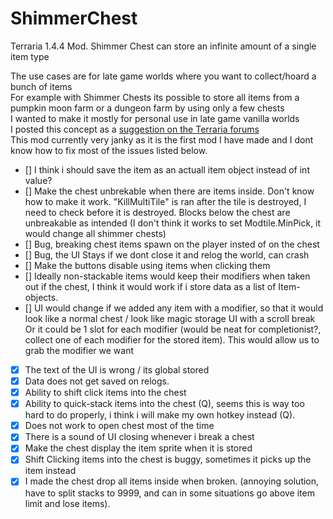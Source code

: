 # ShimmerChest
 Terraria 1.4.4 Mod. Shimmer Chest can store an infinite amount of a single item type


The use cases are for late game worlds where you want to collect/hoard a bunch of items  
For example with Shimmer Chests its possible to store all items from a pumpkin moon farm or a dungeon farm by using only a few chests  
I wanted to make it mostly for personal use in late game vanilla worlds  
I posted this concept as a [suggestion on the Terraria forums]((https://forums.terraria.org/index.php?threads/infinite-chests-for-single-items.115468/))  
This mod currently very janky as it is the first mod I have made and I dont know how to fix most of the issues listed below.  




- [] I think i should save the item as an actuall item object instead of int value?
- [] Make the chest unbrekable when there are items inside. Don't know how to make it work. "KillMultiTile" is ran after the tile is destroyed, I need to check before it is destroyed. Blocks below the chest are unbreakable as intended (I don't think it works to set Modtile.MinPick, it would change all shimmer chests)
- [] Bug, breaking chest items spawn on the player insted of on the chest
- [] Bug, the UI Stays if we dont close it and relog the world, can crash
- [] Make the buttons disable using items when clicking them 
- [] Ideally non-stackable items would keep their modifiers when taken out if the chest, I think it would work if i store data as a list of Item-objects.
- [] UI would change if we added any item with a modifier, so that it would look like a normal chest / look like magic storage UI with a scroll break
Or it could be 1 slot for each modifier (would be neat for completionist?, collect one of each modifier for the stored item).
This would allow us to grab the modifier we want


- [X] The text of the UI is wrong / its global stored
- [X] Data does not get saved on relogs.
- [X] Ability to shift click items into the chest
- [X] Ability to quick-stack items into the chest (Q), seems this is way too hard to do properly, i think i will make my own hotkey instead (Q).
- [X] Does not work to open chest most of the time
- [X] There is a sound of UI closing whenever i break a chest
- [X] Make the chest display the item sprite when it is stored
- [X] Shift Clicking items into the chest is buggy, sometimes it picks up the item instead
- [X] I made the chest drop all items inside when broken. (annoying solution, have to split stacks to 9999, and can in some situations go above item limit and lose items).
